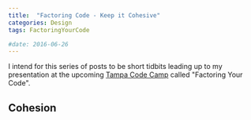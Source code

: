 ```yaml
---
title:  "Factoring Code - Keep it Cohesive"
categories: Design
tags: FactoringYourCode

#date: 2016-06-26
---
```


I intend for this series of posts to be short tidbits leading up to my presentation at the upcoming [Tampa Code Camp][1] called "Factoring Your Code".

Cohesion
----------



[1]: http://www.tampacodecamp.net